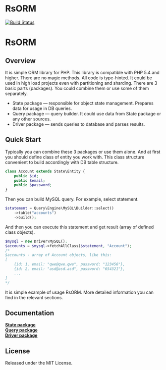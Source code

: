 # RsORM

[![Build Status](https://travis-ci.org/roistat/php-orm.svg?branch=master)](https://travis-ci.org/roistat/php-orm)

# RsORM

## Overview

It is simple ORM library for PHP. This library is compatible with PHP 5.4 and higher. There are no magic methods. All code is type-hinted. It could be used in high load projects even with partitioning and sharding. There are 3 basic parts (packages). You could combine them or use some of them separately.

 - State package — responsible for object state management. Prepares data for usage in DB queries.
 - Query package — query builder. It could use data from State package or any other sources.
 - Driver package — sends queries to database and parses results.

## Quick Start

Typically you can combine these 3 packages or use them alone. And at first you should define class of entity you work with. This class structure convenient to build accordingly with DB table structure.

```php
class Account extends State\Entity {
	public $id;
	public $email;
	public $password;
}
```

Then you can build MySQL query. For example, select statement.

```php
$statement = Query\Engine\MySQL\Builder::select()
	->table("accounts")
    ->build();
```

And then you can execute this statement and get result (array of defined class objects).

```php
$mysql = new Driver\MySQL();
$accounts = $mysql->fetchAllClass($statement, "Account");
/*
$accounts - array of Account objects, like this:
[
	{id: 1, email: "qwe@qwe.qwe", password: "123456"},
	{id: 2, email: "asd@asd.asd", password: "654321"},
	...
]
*/
```

It is simple example of usage RsORM. More detailed information you can find in the relevant sections.

## Documentation

[**State package**](docs/state.md)  
[**Query package**](docs/query.md)  
[**Driver package**](docs/driver-mysql.md)  

## License

Released under the MIT License.